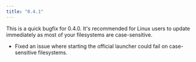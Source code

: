 ```yaml
---
title: "0.4.1"
---
```


This is a quick bugfix for 0.4.0. It's recommended for Linux users to update immediately as most
of your filesystems are case-sensitive.

* Fixed an issue where starting the official launcher could fail on case-sensitive filesystems.
